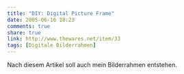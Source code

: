 ```yaml
---
title: "DIY: Digital Picture Frame"
date: 2005-06-16 18:23
comments: true
share: true
link: http://www.thewares.net/item/33
tags: [Digitale Bilderrahmen]
---
```

Nach diesem Artikel soll auch mein Bilderrahmen entstehen.